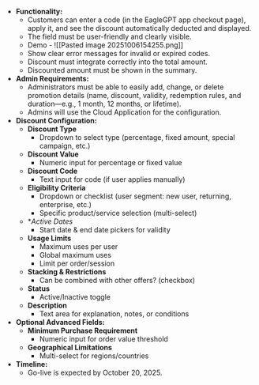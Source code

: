    
- **Functionality:**   
    - Customers can enter a code (in the EagleGPT app checkout page), apply it, and see the discount automatically deducted and displayed.
    - The field must be user-friendly and clearly visible. 
    - Demo - ![[Pasted image 20251006154255.png]]
    - Show clear error messages for invalid or expired codes.
    - Discount must integrate correctly into the total amount.
    - Discounted amount must be shown in the summary. 
- **Admin Requirements:**
    - Administrators must be able to easily add, change, or delete promotion details (name, discount, validity, redemption rules, and duration—e.g., 1 month, 12 months, or lifetime).
    - Admins will use the Cloud Application for the configuration.
- **Discount Configuration:**
	- **Discount Type**     
	    - Dropdown to select type (percentage, fixed amount, special campaign, etc.)      
	- **Discount Value**    
	    - Numeric input for percentage or fixed value        
	- **Discount Code**    
	    - Text input for code (if user applies manually)        
	- **Eligibility Criteria**    
	    - Dropdown or checklist (user segment: new user, returning, enterprise, etc.)        
	    - Specific product/service selection (multi-select)
	- **Active Dates*    
	    - Start date & end date pickers for validity        
	- **Usage Limits**    
	    - Maximum uses per user        
	    - Global maximum uses        
	    - Limit per order/session        
	- **Stacking & Restrictions**
	    - Can be combined with other offers? (checkbox)        
	- **Status**    
	    - Active/Inactive toggle        
	- **Description**    
	    - Text area for explanation, notes, or conditions        
- **Optional Advanced Fields:**
	- **Minimum Purchase Requirement**    
	    - Numeric input for order value threshold
	- **Geographical Limitations**    
	    - Multi-select for regions/countries
- **Timeline:**  
    - Go-live is expected by October 20, 2025.

